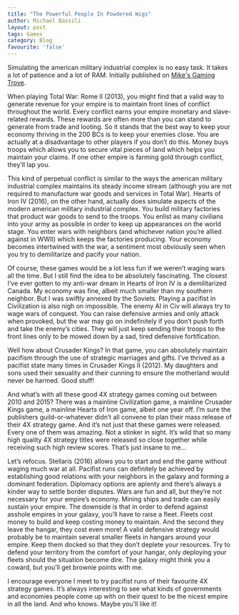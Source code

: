 ```yaml
---
title: "The Powerful People In Powdered Wigs"
author: Michael Bassili
layout: post
tags: Games
category: Blog
favourite: 'false'
---
```


Simulating the american military industrial complex is no easy task. It takes a lot of patience and a lot of RAM. Initially published on [Mike's Gaming Trove](https://laputanmachines.github.io/MikesGamingTrove/).

When playing Total War: Rome II (2013), you might find that a valid way to generate revenue for your empire is to maintain front lines of conflict throughout the world. Every conflict earns your empire monetary and slave-related rewards. These rewards are often more than you can stand to generate from trade and looting. So it stands that the best way to keep your economy thriving in the 200 BCs is to keep your enemies close. You are actually at a disadvantage to other players if you don’t do this. Money buys troops which allows you to secure vital pieces of land which helps you maintain your claims. If one other empire is farming gold through conflict, they’ll lap you.

This kind of perpetual conflict is similar to the ways the american military industrial complex maintains its steady income stream (although you are not required to manufacture war goods and services in Total War). Hearts of Iron IV (2016), on the other hand, actually does simulate aspects of the modern american military industrial complex. You build military factories that product war goods to send to the troops. You enlist as many civilians into your army as possible in order to keep up appearances on the world stage. You enter wars with neighbors (and whichever nation you’re allied against in WWII) which keeps the factories producing. Your economy becomes intertwined with the war, a sentiment most obviously seen when you try to demilitarize and pacify your nation.

Of course, these games would be a lot less fun if we weren’t waging wars all the time. But I still find the idea to be absolutely fascinating. The closest I’ve ever gotten to my anti-war dream in Hearts of Iron IV is a demilitarized Canada. My economy was fine, albeit much smaller than my southern neighbor. But I was swiftly annexed by the Soviets. Playing a pacifist in Civilization is also nigh on impossible. The enemy AI in Civ will always try to wage wars of conquest. You can raise defensive armies and only attack when provoked, but the war may go on indefinitely if you don’t push forth and take the enemy’s cities. They will just keep sending their troops to the front lines only to be mowed down by a sad, tired defensive fortification.

Well how about Crusader Kings? In that game, you can absolutely maintain pacifism through the use of strategic marriages and gifts. I’ve thrived as a pacifist state many times in Crusader Kings II (2012). My daughters and sons used their sexuality and their cunning to ensure the motherland would never be harmed. Good stuff!

And what’s with all these good 4X strategy games coming out between 2010 and 2015? There was a mainline Civilization game, a mainline Crusader Kings game, a mainline Hearts of Iron game, albeit one year off. I’m sure the publishers guild-or-whatever didn’t all convene to plan their mass release of their 4X strategy game. And it’s not just that these games were released. Every one of them was amazing. Not a stinker in sight. It’s wild that so many high quality 4X strategy titles were released so close together while receiving such high review scores. That’s just insane to me…

Let’s refocus. Stellaris (2016) allows you to start and end the game without waging much war at all. Pacifist runs can definitely be achieved by establishing good relations with your neighbors in the galaxy and forming a dominant federation. Diplomacy options are aplenty and there’s always a kinder way to settle border disputes. Wars are fun and all, but they’re not necessary for your empire’s economy. Mining ships and trade can easily sustain your empire. The downside is that in order to defend against asshole empires in your galaxy, you’ll have to raise a fleet. Fleets cost money to build and keep costing money to maintain. And the second they leave the hangar, they cost even more! A valid defensive strategy would probably be to maintain several smaller fleets in hangars around your empire. Keep them docked so that they don’t deplete your resources. Try to defend your territory from the comfort of your hangar, only deploying your fleets should the situation become dire. The galaxy might think you a coward, but you’ll get brownie points with me.

I encourage everyone I meet to try pacifist runs of their favourite 4X strategy games. It’s always interesting to see what kinds of governments and economies people come up with on their quest to be the nicest empire in all the land. And who knows. Maybe you’ll like it!
